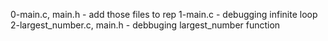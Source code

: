 0-main.c, main.h - add those files to rep
1-main.c - debugging infinite loop
2-largest_number.c, main.h - debbuging largest_number function